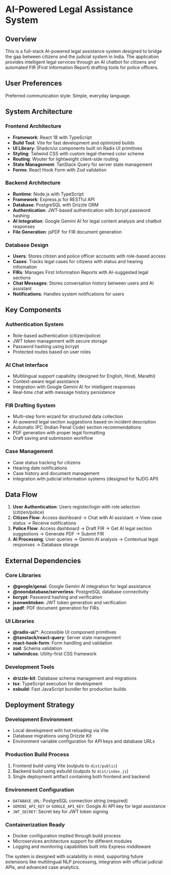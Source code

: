 # AI-Powered Legal Assistance System

## Overview

This is a full-stack AI-powered legal assistance system designed to bridge the gap between citizens and the judicial system in India. The application provides intelligent legal services through an AI chatbot for citizens and automated FIR (First Information Report) drafting tools for police officers.

## User Preferences

Preferred communication style: Simple, everyday language.

## System Architecture

### Frontend Architecture
- **Framework**: React 18 with TypeScript
- **Build Tool**: Vite for fast development and optimized builds
- **UI Library**: Shadcn/ui components built on Radix UI primitives
- **Styling**: Tailwind CSS with custom legal-themed color scheme
- **Routing**: Wouter for lightweight client-side routing
- **State Management**: TanStack Query for server state management
- **Forms**: React Hook Form with Zod validation

### Backend Architecture
- **Runtime**: Node.js with TypeScript
- **Framework**: Express.js for RESTful API
- **Database**: PostgreSQL with Drizzle ORM
- **Authentication**: JWT-based authentication with bcrypt password hashing
- **AI Integration**: Google Gemini AI for legal content analysis and chatbot responses
- **File Generation**: jsPDF for FIR document generation

### Database Design
- **Users**: Stores citizen and police officer accounts with role-based access
- **Cases**: Tracks legal cases for citizens with status and hearing information
- **FIRs**: Manages First Information Reports with AI-suggested legal sections
- **Chat Messages**: Stores conversation history between users and AI assistant
- **Notifications**: Handles system notifications for users

## Key Components

### Authentication System
- Role-based authentication (citizen/police)
- JWT token management with secure storage
- Password hashing using bcrypt
- Protected routes based on user roles

### AI Chat Interface
- Multilingual support capability (designed for English, Hindi, Marathi)
- Context-aware legal assistance
- Integration with Google Gemini AI for intelligent responses
- Real-time chat with message history persistence

### FIR Drafting System
- Multi-step form wizard for structured data collection
- AI-powered legal section suggestions based on incident description
- Automatic IPC (Indian Penal Code) section recommendations
- PDF generation with proper legal formatting
- Draft saving and submission workflow

### Case Management
- Case status tracking for citizens
- Hearing date notifications
- Case history and document management
- Integration with judicial information systems (designed for NJDG API)

## Data Flow

1. **User Authentication**: Users register/login with role selection (citizen/police)
2. **Citizen Flow**: Access dashboard → Chat with AI assistant → View case status → Receive notifications
3. **Police Flow**: Access dashboard → Draft FIR → Get AI legal section suggestions → Generate PDF → Submit FIR
4. **AI Processing**: User queries → Gemini AI analysis → Contextual legal responses → Database storage

## External Dependencies

### Core Libraries
- **@google/genai**: Google Gemini AI integration for legal assistance
- **@neondatabase/serverless**: PostgreSQL database connectivity
- **bcrypt**: Password hashing and verification
- **jsonwebtoken**: JWT token generation and verification
- **jspdf**: PDF document generation for FIRs

### UI Libraries
- **@radix-ui/***: Accessible UI component primitives
- **@tanstack/react-query**: Server state management
- **react-hook-form**: Form handling and validation
- **zod**: Schema validation
- **tailwindcss**: Utility-first CSS framework

### Development Tools
- **drizzle-kit**: Database schema management and migrations
- **tsx**: TypeScript execution for development
- **esbuild**: Fast JavaScript bundler for production builds

## Deployment Strategy

### Development Environment
- Local development with hot reloading via Vite
- Database migrations using Drizzle Kit
- Environment variable configuration for API keys and database URLs

### Production Build Process
1. Frontend build using Vite (outputs to `dist/public`)
2. Backend build using esbuild (outputs to `dist/index.js`)
3. Single deployment artifact containing both frontend and backend

### Environment Configuration
- `DATABASE_URL`: PostgreSQL connection string (required)
- `GEMINI_API_KEY` or `GOOGLE_API_KEY`: Google AI API key for legal assistance
- `JWT_SECRET`: Secret key for JWT token signing

### Containerization Ready
- Docker configuration implied through build process
- Microservices architecture support for different modules
- Logging and monitoring capabilities built into Express middleware

The system is designed with scalability in mind, supporting future extensions like multilingual NLP processing, integration with official judicial APIs, and advanced case analytics.
